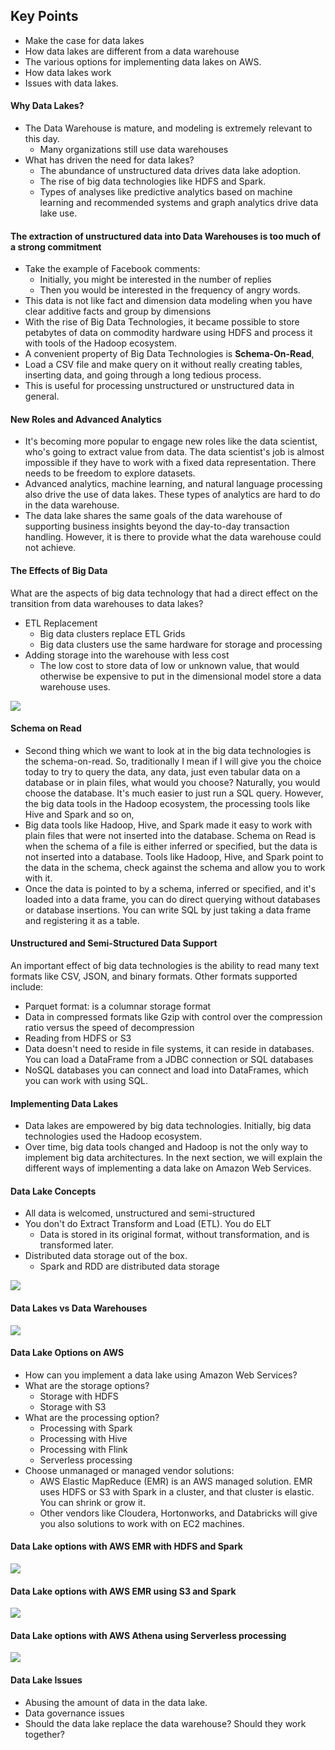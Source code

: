 ## Key Points
- Make the case for data lakes
- How data lakes are different from a data warehouse
- The various options for implementing data lakes on AWS.
- How data lakes work
- Issues with data lakes.

#### Why Data Lakes?
- The Data Warehouse is mature, and modeling is extremely relevant to this day.
    - Many organizations still use data warehouses
- What has driven the need for data lakes?
    - The abundance of unstructured data drives data lake adoption.
    - The rise of big data technologies like HDFS and Spark.
    - Types of analyses like predictive analytics based on machine learning and recommended systems and graph analytics drive data lake use.

#### The extraction of unstructured data into Data Warehouses is too much of a strong commitment
- Take the example of Facebook comments:
    - Initially, you might be interested in the number of replies
    - Then you would be interested in the frequency of angry words.
- This data is not like fact and dimension data modeling when you have clear additive facts and group by dimensions
- With the rise of Big Data Technologies, it became possible to store petabytes of data on commodity hardware using HDFS and process it with tools of the Hadoop ecosystem.
- A convenient property of Big Data Technologies is **Schema-On-Read**,
- Load a CSV file and make query on it without really creating tables, inserting data, and going through a long tedious process.
- This is useful for processing unstructured or unstructured data in general.

#### New Roles and Advanced Analytics
- It's becoming more popular to engage new roles like the data scientist, who's going to extract value from data. The data scientist's job is almost impossible if they have to work with a fixed data representation. There needs to be freedom to explore datasets.
- Advanced analytics, machine learning, and natural language processing also drive the use of data lakes. These types of analytics are hard to do in the data warehouse.
- The data lake shares the same goals of the data warehouse of supporting business insights beyond the day-to-day transaction handling. However, it is there to provide what the data warehouse could not achieve.

#### The Effects of Big Data
What are the aspects of big data technology that had a direct effect on the transition from data warehouses to data lakes?
- ETL Replacement
    - Big data clusters replace ETL Grids
    - Big data clusters use the same hardware for storage and processing
- Adding storage into the warehouse with less cost
    - The low cost to store data of low or unknown value, that would otherwise be expensive to put in the dimensional model store a data warehouse uses.

![](etl-offloading.png)

#### Schema on Read
- Second thing which we want to look at in the big data technologies is the schema-on-read. So, traditionally I mean if I will give you the choice today to try to query the data, any data, just even tabular data on a database or in plain files, what would you choose? Naturally, you would choose the database. It's much easier to just run a SQL query. However, the big data tools in the Hadoop ecosystem, the processing tools like Hive and Spark and so on,
- Big data tools like Hadoop, Hive, and Spark made it easy to work with plain files that were not inserted into the database. Schema on Read is when the schema of a file is either inferred or specified, but the data is not inserted into a database. Tools like Hadoop, Hive, and Spark point to the data in the schema, check against the schema and allow you to work with it.
- Once the data is pointed to by a schema, inferred or specified, and it's loaded into a data frame, you can do direct querying without databases or database insertions. You can write SQL by just taking a data frame and registering it as a table.

#### Unstructured and Semi-Structured Data Support
An important effect of big data technologies is the ability to read many text formats like CSV, JSON, and binary formats. Other formats supported include:
- Parquet format: is a columnar storage format
- Data in compressed formats like Gzip with control over the compression ratio versus the speed of decompression
- Reading from HDFS or S3
- Data doesn't need to reside in file systems, it can reside in databases. You can load a DataFrame from a JDBC connection or SQL databases
- NoSQL databases you can connect and load into DataFrames, which you can work with using SQL.

#### Implementing Data Lakes
- Data lakes are empowered by big data technologies. Initially, big data technologies used the Hadoop ecosystem.
- Over time, big data tools changed and Hadoop is not the only way to implement big data architectures. In the next section, we will explain the different ways of implementing a data lake on Amazon Web Services.

#### Data Lake Concepts
- All data is welcomed, unstructured and semi-structured
- You don't do Extract Transform and Load (ETL). You do ELT
    - Data is stored in its original format, without transformation, and is transformed later.
- Distributed data storage out of the box.
    - Spark and RDD are distributed data storage

![](datalake.png)

#### Data Lakes vs Data Warehouses

![](dl-dwh.png)

#### Data Lake Options on AWS
- How can you implement a data lake using Amazon Web Services?
- What are the storage options?
    - Storage with HDFS
    - Storage with S3
- What are the processing option?
    - Processing with Spark
    - Processing with Hive
    - Processing with Flink
    - Serverless processing
- Choose unmanaged or managed vendor solutions:
    - AWS Elastic MapReduce (EMR) is an AWS managed solution. EMR uses HDFS or S3 with Spark in a cluster, and that cluster is elastic. You can shrink or grow it.
    - Other vendors like Cloudera, Hortonworks, and Databricks will give you also solutions to work with on EC2 machines.

#### Data Lake options with AWS EMR with HDFS and Spark

![](hdfs-spark.png)

#### Data Lake options with AWS EMR using S3 and Spark

![](s3-spark.png)

#### Data Lake options with AWS Athena using Serverless processing

![](athena.png)

#### Data Lake Issues
- Abusing the amount of data in the data lake.
- Data governance issues
- Should the data lake replace the data warehouse? Should they work together?





